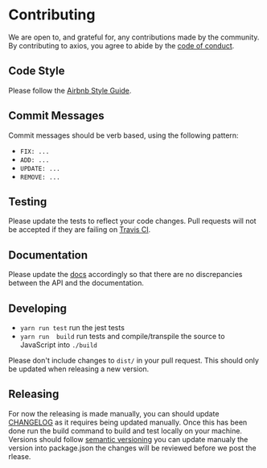 # Contributing

We are open to, and grateful for, any contributions made by the community. By contributing to axios, you agree to abide by the [code of conduct](https://github.com/axios/axios/blob/master/CODE_OF_CONDUCT.md).

## Code Style

Please follow the [Airbnb Style Guide](https://github.com/airbnb/javascript).

## Commit Messages

Commit messages should be verb based, using the following pattern:

- `FIX: ...`
- `ADD: ...`
- `UPDATE: ...`
- `REMOVE: ...`

## Testing

Please update the tests to reflect your code changes. Pull requests will not be accepted if they are failing on [Travis CI](https://travis-ci.org/luxcium/questrade-ts).

## Documentation

Please update the [docs](README.md) accordingly so that there are no discrepancies between the API and the documentation.

## Developing

- `yarn run test` run the jest tests
- `yarn run  build` run tests and compile/transpile the source to JavaScript into `./build`

Please don't include changes to `dist/` in your pull request. This should only be updated when releasing a new version.

## Releasing

For now the releasing is made manually, you can should update [CHANGELOG](https://github.com/Luxcium/questrade-ts/blob/master/CHANGELOG.md) as it requires being updated manually. Once this has been done run the build command to build and test locally on your machine. Versions should follow [semantic versioning](http://semver.org/) you can update manualy the version into package.json the changes will be reviewed before we post the rlease.

